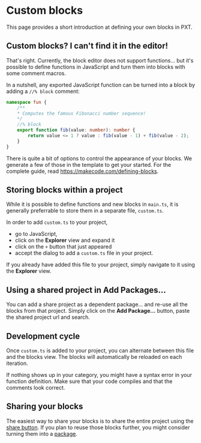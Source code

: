 # Custom blocks

This page provides a short introduction at defining your own blocks in PXT. 

## Custom blocks? I can't find it in the editor!

That's right. Currently, the block editor does not support functions... 
but it's possible to define functions in JavaScript and turn them into blocks 
with some comment macros.

In a nutshell, any exported JavaScript function can be turned into a block by adding a ``//% block`` comment:

```typescript
namespace fun {
    /**
    * Computes the famous Fibonacci number sequence!
    */
    //% block
    export function fib(value: number): number {
        return value <= 1 ? value : fib(value - 1) + fib(value - 2);
    }
}
```

There is quite a bit of options to control the appearance of your blocks. 
We generate a few of those in the template to get your started. 
For the complete guide, read https://makecode.com/defining-blocks.

## Storing blocks within a project

While it is possible to define functions and new blocks in ``main.ts``, it is generally preferrable
to store them in a separate file, ``custom.ts``.

In order to add ``custom.ts`` to your project,

* go to JavaScript,
* click on the **Explorer** view and expand it
* click on the ``+`` button that just appeared
* accept the dialog to add a ``custom.ts`` file in your project.

If you already have added this file to your project, simply navigate to it using the **Explorer** view.

## Using a shared project in **Add Packages...**

You can add a share project as a dependent package... and re-use all the blocks from that project. Simply click on the **Add Package...**
button, paste the shared project url and search.

## Development cycle

Once ``custom.ts`` is added to your project, you can alternate between this file and the blocks view.
The blocks will automatically be reloaded on each iteration.

If nothing shows up in your category, you might have a syntax error in your function definition.
Make sure that your code compiles and that the comments look correct.

## Sharing your blocks

The easiest way to share your blocks is to share the entire project using the [share button](/share).
If you plan to reuse those blocks further, you might consider turning them into a [package](/packages).

